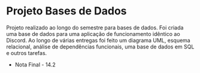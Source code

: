 # Projeto Bases de Dados

Projeto realizado ao longo do semestre para bases de dados. Foi criada uma base de dados para uma aplicação de funcionamento idêntico ao Discord.
Ao longo de várias entregas foi feito um diagrama UML, esquema relacional, análise de dependências funcionais, uma base de dados em SQL e outros tarefas.

* Nota Final - 14.2
